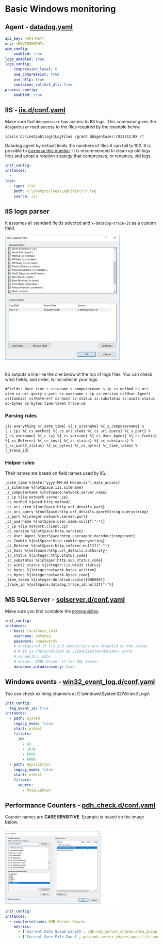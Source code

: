 # Basic Windows monitoring

## Agent - [datadog.yaml](https://github.com/DataDog/datadog-agent/blob/master/pkg/config/config_template.yaml)

```yaml
api_key: <API-KEY>
env: <ENVIRONMENT>
apm_config:
    enabled: true
logs_enabled: true
logs_config:
    compression_level: 6
    use_compression: true
    use_http: true
    container_collect_all: true
process_config:
    enabled: true
```

## IIS - [iis.d/conf.yaml](https://github.com/DataDog/integrations-core/blob/master/iis/datadog_checks/iis/data/conf.yaml.example)

Make sure that `ddagentuser` has access to IIS logs. This command gives the `ddagentuser` read access to the files required by the example below.

`icacls C:\inetpub\logs\LogFiles /grant ddagentuser:(OI)(CI)RX /T`

Datadog agent by default limits the numbers of files it can tail to 100. It is possible to [increase this number](https://docs.datadoghq.com/logs/faq/how-to-increase-the-number-of-log-files-tailed-by-the-agent/). It is recommended to clean up old logs files and adopt a rotation strategy that compresses, or renames, old logs.

```yaml
init_config:
instances:
  - 
logs:
  - type: file
    path: C:\inetpub\logs\LogFiles\*\*.log
    source: iis
```

## IIS logs parser

It assumes all standard fields selected and `x-datadog-trace-id` as a custom field.

<img src="img/iis_logging_fields.jpg" width="400px"/>

IIS outputs a line like the one below at the top of logs files. You can check what fields, and order, is included in your logs.

```text
#Fields: date time s-sitename s-computername s-ip cs-method cs-uri-stem cs-uri-query s-port cs-username c-ip cs-version cs(User-Agent) cs(Cookie) cs(Referer) cs-host sc-status sc-substatus sc-win32-status sc-bytes cs-bytes time-taken trace-id
```

### Parsing rules

```grok
iis.everything %{_date_time} %{_s_sitename} %{_s_computername} %{_s_ip} %{_cs_method} %{_cs_uri_stem} %{_cs_uri_query} %{_s_port} %{_cs_username} %{_c_ip} %{_cs_version} %{_cs_User_Agent} %{_cs_Cookie} %{_cs_Referer} %{_cs_host} %{_sc_status} %{_sc_substatus} %{_sc_win32_status} %{_sc_bytes} %{_cs_bytes} %{_time_taken} %{_trace_id}
```

### Helper rules

Their names are based on field names used by IIS.

```grok
_date_time %{date("yyyy-MM-dd HH:mm:ss"):date_access}
_s_sitename %{notSpace:iis.sitename}
_s_computername %{notSpace:network.server.name}
_s_ip %{ip:network.server.ip}
_cs_method %{word:http.method}
_cs_uri_stem %{notSpace:http.url_details.path}
_cs_uri_query %{notSpace:http.url_details.queryString:querystring}
_s_port %{integer:network.server.port}
_cs_username %{notSpace:user.name:nullIf("-")}
_c_ip %{ip:network.client.ip}
_cs_version %{notSpace:http.version}
_cs_User_Agent %{notSpace:http.useragent:decodeuricomponent}
_cs_Cookie %{notSpace:http.cookie:querystring}
_cs_Referer %{notSpace:http.referer:nullIf("-")}
_cs_host %{notSpace:http.url_details.authority}
_sc_status %{integer:http.status_code}
_sc_substatus %{integer:http.sub_status_code}
_sc_win32_status %{integer:iis.win32_status}
_sc_bytes %{integer:network.bytes_written}
_cs_bytes %{integer:network.bytes_read}
_time_taken %{integer:duration:scale(1000000)}
_trace_id %{notSpace:datadog.trace_id:nullIf("-")}
```

## MS SQLServer - [sqlserver.d/conf.yaml](https://github.com/DataDog/integrations-core/blob/master/sqlserver/datadog_checks/sqlserver/data/conf.yaml.example)

Make sure you first complete the [prerequisites](https://docs.datadoghq.com/integrations/sqlserver/?tab=host#prerequisite).

```yaml
init_config:
instances:
  - host: localhost,1433
    username: datadog
    password: <password>
    # # Required if TLS 1.0 conenctions are disabled on the server
    # # It is characterized by SECDoClientHandshake() error
    # connector: odbc
    # driver: ODBC Driver 17 for SQL Server
    database_autodiscovery: true
```

## Windows events - [win32_event_log.d/conf.yaml](https://github.com/DataDog/integrations-core/blob/master/win32_event_log/datadog_checks/win32_event_log/data/conf.yaml.example)

You can check exinting channels at C:\windows\System32\Winevt\Logs\

```yaml
init_config:
  tag_event_id: true
instances:
  - path: System
    legacy_mode: false
    start: oldest
    filters:
      id:
        - 41
        - 1074
        - 6006
        - 6008
  - path: Application
    legacy_mode: false
    start: oldest
    filters:
      source:
        - MSSQLSERVER
```

## Performance Counters - [pdh_check.d/conf.yaml](https://github.com/DataDog/integrations-core/blob/master/pdh_check/datadog_checks/pdh_check/data/conf.yaml.example)

Counter names are **CASE SENSITIVE**.  Example is based on the image below.

<img src="img/perf_counters.jpg" width="400px"/>

```yaml
init_config:
instances:
  - countersetname: SMB Server Shares
    metrics:
      - ['Current Data Queue Length', pdh.smb_server_shares.data_queue_length, gauge]
      - ['Current Open File Count', pdh.smb_server_shares.open_file_count, gauge]
```
